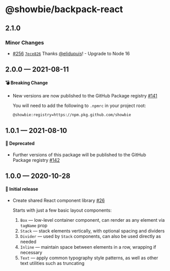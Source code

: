 # @showbie/backpack-react

## 2.1.0

### Minor Changes

- [#256](https://github.com/showbie/backpack/pull/256) [`7ece826`](https://github.com/showbie/backpack/commit/7ece826d98e314c9abb6f3680492a210c881ac7f) Thanks [@elidupuis](https://github.com/elidupuis)! - Upgrade to Node 16

## 2.0.0 — 2021-08-11

#### 💣 Breaking Change

- New versions are now published to the GitHub Package registry [#141](https://github.com/showbie/backpack/pull/141)

  You will need to add the following to `.npmrc` in your project root:

  ```
  @showbie:registry=https://npm.pkg.github.com/showbie
  ```

## 1.0.1 — 2021-08-10

#### 🚚 Deprecated

- Further versions of this package will be published to the GitHub Package registry [#142](https://github.com/showbie/backpack/pull/142)

## 1.0.0 — 2020-10-28

#### 🎉 Initial release

- Create shared React component library [#26](https://github.com/showbie/backpack/pull/26)

  Starts with just a few basic layout components:

  1. `Box` — low-level container component, can render as any
     element via `tagName` prop
  2. `Stack` — stack elements vertically, with optional spacing
     and dividers
  3. `Divider` — used by `Stack` components, can also be used
     directly as needed
  4. `Inline` — maintain space between elements in a row,
     wrapping if necessary
  5. `Text` — apply common typography style patterns, as well
     as other text utilities such as truncating
